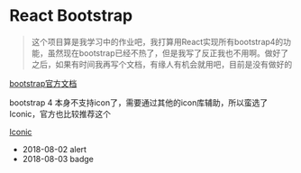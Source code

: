 # React Bootstrap

> 这个项目算是我学习中的作业吧，我打算用React实现所有bootstrap4的功能，虽然现在bootstrap已经不热了，但是我写了反正我也不用啊。做好了之后，如果有时间我再写个文档，有缘人有机会就用吧，目前是没有做好的

[bootstrap官方文档](https://v4.bootcss.com/)

bootstrap 4 本身不支持icon了，需要通过其他的icon库辅助，所以蛮选了 Iconic，官方也比较推荐这个

[Iconic](https://www.baidu.com/link?url=oVDbNLl1YTmVYPpvwrNjncgcrQtxPes5O0Hl0fQ5_RK&wd=&eqid=e99e0c9500012de8000000065b6276c3)

- 2018-08-02 alert
- 2018-08-03 badge